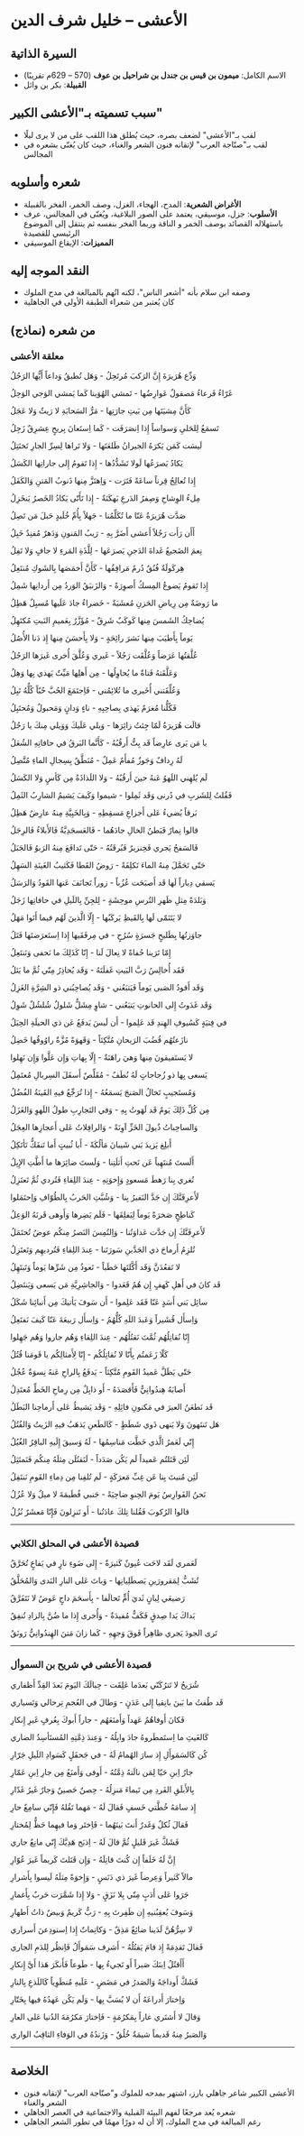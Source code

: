 # الأعشى – خليل شرف الدين

## السيرة الذاتية
- الاسم الكامل: **ميمون بن قيس بن جندل بن شراحيل بن عوف** (570 – 629م تقريبًا)  
- **القبيلة**: بكر بن وائل

## سبب تسميته بـ"الأعشى الكبير"
- لقب بـ"الأعشى" لضعف بصره، حيث يُطلق هذا اللقب على من لا يرى ليلًا
- لقب بـ"صنّاجة العرب" لإتقانه فنون الشعر والغناء، حيث كان يُغنّى بشعره في المجالس

## شعره وأسلوبه
- **الأغراض الشعرية**: المدح، الهجاء، الغزل، وصف الخمر، الفخر بالقبيلة
- **الأسلوب**: جزل، موسيقي، يعتمد على الصور البلاغية، ويُغنّى في المجالس، عرف باستهلاله القصائد بوصف الخمر و الناقة وربما الفخر بنفسه ثم ينتقل إلى الموضوع الرئيسي للقصيدة
- **المميزات**: الإيقاع الموسيقي

## النقد الموجه إليه
- وصفه ابن سلام بأنه "أشعر الناس"، لكنه اتُهم بالمبالغة في مدح الملوك
- كان يُعتبر من شعراء الطبقة الأولى في الجاهلية

## من شعره (نماذج)
### معلقة الأعشى

وَدِّع هُرَيرَةَ إِنَّ الرَكبَ مُرتَحِلُ - 
وَهَل تُطيقُ وَداعاً أَيُّها الرَجُلُ

غَرّاءُ فَرعاءُ مَصقولٌ عَوارِضُها - 
تَمشي الهُوَينا كَما يَمشي الوَجي الوَحِلُ

كَأَنَّ مِشيَتَها مِن بَيتِ جارَتِها - 
مَرُّ السَحابَةِ لا رَيثٌ وَلا عَجَلُ

تَسمَعُ لِلحَليِ وَسواساً إِذا اِنصَرَفَت - 
كَما اِستَعانَ بِريحٍ عِشرِقٌ زَجِلُ

لَيسَت كَمَن يَكرَهُ الجيرانُ طَلعَتَها - 
وَلا تَراها لِسِرِّ الجارِ تَختَتِلُ

يَكادُ يَصرَعُها لَولا تَشَدُّدُها - 
إِذا تَقومُ إِلى جاراتِها الكَسَلُ

إِذا تُعالِجُ قِرناً ساعَةً فَتَرَت - 
وَاِهتَزَّ مِنها ذَنوبُ المَتنِ وَالكَفَلُ

مِلءُ الوِشاحِ وَصِفرُ الدَرعِ بَهكَنَةٌ - 
إِذا تَأَتّى يَكادُ الخَصرُ يَنخَزِلُ

صَدَّت هُرَيرَةُ عَنّا ما تُكَلِّمُنا - 
جَهلاً بِأُمِّ خُلَيدٍ حَبلَ مَن تَصِلُ

أَأَن رَأَت رَجُلاً أَعشى أَضَرَّ بِهِ - 
رَيبُ المَنونِ وَدَهرٌ مُفنِدٌ خَبِلُ

نِعمَ الضَجيعُ غَداةَ الدَجنِ يَصرَعَها - 
لِلَّذَةِ المَرءِ لا جافٍ وَلا تَفِلُ

هِركَولَةٌ فُنُقٌ دُرمٌ مَرافِقُها - 
كَأَنَّ أَخمَصَها بِالشَوكِ مُنتَعِلُ

إِذا تَقومُ يَضوعُ المِسكُ أَصوِرَةً - 
وَالزَنبَقُ الوَردُ مِن أَردانِها شَمِلُ

ما رَوضَةٌ مِن رِياضِ الحَزنِ مُعشَبَةٌ - 
خَضراءُ جادَ عَلَيها مُسبِلٌ هَطِلُ

يُضاحِكُ الشَمسَ مِنها كَوكَبٌ شَرِقٌ - 
مُؤَزَّرٌ بِعَميمِ النَبتِ مُكتَهِلُ

يَوماً بِأَطيَبَ مِنها نَشرَ رائِحَةٍ - 
وَلا بِأَحسَنَ مِنها إِذ دَنا الأُصُلُ

عُلَّقتُها عَرَضاً وَعُلَّقَت رَجُلاً - 
غَيري وَعُلَّقَ أُخرى غَيرَها الرَجُلُ

وَعَلَّقَتهُ فَتاةٌ ما يُحاوِلُها - 
مِن أَهلِها مَيِّتٌ يَهذي بِها وَهِلُ

وَعُلِّقَتني أُخَيرى ما تُلائِمُني - 
فَاِجتَمَعَ الحُبَّ حُبّاً كُلُّهُ تَبِلُ

فَكُلُّنا مُغرَمٌ يَهذي بِصاحِبِهِ - 
ناءٍ وَدانٍ وَمَحبولٌ وَمُحتَبِلُ

قالَت هُرَيرَةُ لَمّا جِئتُ زائِرَها - 
وَيلي عَلَيكَ وَوَيلي مِنكَ يا رَجُلُ

يا مَن يَرى عارِضاً قَد بِتُّ أَرقُبُهُ - 
كَأَنَّما البَرقُ في حافاتِهِ الشُعَلُ

لَهُ رِدافٌ وَجَوزٌ مُفأَمٌ عَمِلٌ - 
مُنَطَّقٌ بِسِجالِ الماءِ مُتَّصِلُ

لَم يُلهِني اللَهوُ عَنهُ حينَ أَرقُبُهُ - 
وَلا اللَذاذَةُ مِن كَأسٍ وَلا الكَسَلُ

فَقُلتُ لِلشَربِ في دُرنى وَقَد ثَمِلوا - 
شيموا وَكَيفَ يَشيمُ الشارِبُ الثَمِلُ

بَرقاً يُضيءُ عَلى أَجزاعِ مَسقِطِهِ - 
وَبِالخَبِيَّةِ مِنهُ عارِضٌ هَطِلُ

قالوا نِمارٌ فَبَطنُ الخالِ جادَهُما - 
فَالعَسجَدِيَّةُ فَالأَبلاءُ فَالرِجَلُ

فَالسَفحُ يَجري فَخِنزيرٌ فَبُرقَتُهُ - 
حَتّى تَدافَعَ مِنهُ الرَبوُ فَالجَبَلُ

حَتّى تَحَمَّلَ مِنهُ الماءَ تَكلِفَةً - 
رَوضُ القَطا فَكَثيبُ الغَينَةِ السَهِلُ

يَسقي دِياراً لَها قَد أَصبَحَت عُزُباً - 
زوراً تَجانَفَ عَنها القَودُ وَالرَسَلُ

وَبَلدَةً مِثلِ ظَهرِ التُرسِ موحِشَةٍ - 
لِلجِنِّ بِاللَيلِ في حافاتِها زَجَلُ

لا يَتَنَمّى لَها بِالقَيظِ يَركَبُها - 
إِلّا الَّذينَ لَهُم فيما أَتَوا مَهَلُ

جاوَزتُها بِطَليحٍ جَسرَةٍ سُرُحٍ - 
في مِرفَقَيها إِذا اِستَعرَضتَها فَتَلُ

إِمّا تَرَينا حُفاةً لا نِعالَ لَنا - 
إِنّا كَذَلِكَ ما نَحفى وَنَنتَعِلُ

فَقَد أُخالِسُ رَبَّ البَيتِ غَفلَتَهُ - 
وَقَد يُحاذِرُ مِنّي ثُمَّ ما يَئلُ

وَقَد أَقودُ الصَبى يَوماً فَيَتبَعُني - 
وَقَد يُصاحِبُني ذو الشِرَّةِ الغَزِلُ

وَقَد غَدَوتُ إِلى الحانوتِ يَتبَعُني - 
شاوٍ مِشَلٌّ شَلولٌ شُلشُلٌ شَوِلُ

في فِتيَةٍ كَسُيوفِ الهِندِ قَد عَلِموا - 
أَن لَيسَ يَدفَعُ عَن ذي الحيلَةِ الحِيَلُ

نازَعتُهُم قُضُبَ الرَيحانِ مُتَّكِئاً - 
وَقَهوَةً مُزَّةٌ راوُوقُها خَضِلُ

لا يَستَفيقونَ مِنها وَهيَ راهَنَةٌ - 
إِلّا بِهاتِ وَإِن عَلَّوا وَإِن نَهِلوا

يَسعى بِها ذو زُجاجاتٍ لَهُ نُطَفٌ - 
مُقَلِّصٌ أَسفَلَ السِربالِ مُعتَمِلُ

وَمُستَجيبٍ تَخالُ الصَنجَ يَسمَعُهُ - 
إِذا تُرَجِّعُ فيهِ القَينَةُ الفُضُلُ

مِن كُلِّ ذَلِكَ يَومٌ قَد لَهَوتُ بِهِ - 
وَفي التَجارِبِ طولُ اللَهوِ وَالغَزَلُ

وَالساحِباتُ ذُيولَ الخَزِّ آوِنَةً - 
وَالرافِلاتُ عَلى أَعجازِها العِجَلُ

أَبلِغ يَزيدَ بَني شَيبانَ مَألُكَةً - 
أَبا ثُبيتٍ أَما تَنفَكُّ تَأتَكِلُ

أَلَستَ مُنتَهِياً عَن نَحتِ أَثلَتِنا - 
وَلَستَ ضائِرَها ما أَطَّتِ الإِبِلُ

تُغري بِنا رَهطَ مَسعودٍ وَإِخوَتِهِ - 
عِندَ اللِقاءِ فَتُردي ثُمَّ تَعتَزِلُ

لَأَعرِفَنَّكَ إِن جَدَّ النَفيرُ بِنا - 
وَشُبَّتِ الحَربُ بِالطُوّافِ وَاِحتَمَلوا

كَناطِحٍ صَخرَةً يَوماً لِيَفلِقَها - 
فَلَم يَضِرها وَأَوهى قَرنَهُ الوَعِلُ

لَأَعرِفَنَّكَ إِن جَدَّت عَداوَتُنا - 
وَاِلتُمِسَ النَصرُ مِنكُم عوضُ تُحتَمَلُ

تُلزِمُ أَرماحَ ذي الجَدَّينِ سَورَتَنا - 
عِندَ اللِقاءِ فَتُرديهِم وَتَعتَزِلُ

لا تَقعُدَنَّ وَقَد أَكَّلتَها حَطَباً - 
تَعوذُ مِن شَرِّها يَوماً وَتَبتَهِلُ

قَد كانَ في أَهلِ كَهفٍ إِن هُمُ قَعَدوا - 
وَالجاشِرِيَّةِ مَن يَسعى وَيَنتَضِلُ

سائِل بَني أَسَدٍ عَنّا فَقَد عَلِموا - 
أَن سَوفَ يَأتيكَ مِن أَنبائِنا شَكَلُ

وَاِسأَل قُشَيراً وَعَبدَ اللَهِ كُلُّهُمُ - 
وَاِسأَل رَبيعَةَ عَنّا كَيفَ نَفتَعِلُ

إِنّا نُقاتِلُهُم ثُمَّتَ نَقتُلُهُم - 
عِندَ اللِقاءِ وَهُم جاروا وَهُم جَهِلوا

كَلّا زَعَمتُم بِأَنّا لا نُقاتِلُكُم - 
إِنّا لِأَمثالِكُم يا قَومَنا قُتُلُ

حَتّى يَظَلَّ عَميدُ القَومِ مُتَّكِئاً - 
يَدفَعُ بِالراحِ عَنهُ نِسوَةٌ عُجُلُ

أَصابَهُ هِندُوانِيٌّ فَأَقصَدَهُ - 
أَو ذابِلٌ مِن رِماحِ الخَطِّ مُعتَدِلُ

قَد نَطعَنُ العيرَ في مَكنونِ فائِلِهِ - 
وَقَد يَشيطُ عَلى أَرماحِنا البَطَلُ

هَل تَنتَهونَ وَلا يَنهى ذَوي شَطَطٍ - 
كَالطَعنِ يَذهَبُ فيهِ الزَيتُ وَالفُتُلُ

إِنّي لَعَمرُ الَّذي خَطَّت مَناسِمُها - 
لَهُ وَسيقَ إِلَيهِ الباقِرُ الغُيُلُ

لَئِن قَتَلتُم عَميداً لَم يَكُن صَدَداً - 
لَنَقتُلَن مِثلَهُ مِنكُم فَنَمتَثِلُ

لَئِن مُنيتَ بِنا عَن غِبِّ مَعرَكَةٍ - 
لَم تُلفِنا مِن دِماءِ القَومِ نَنتَفِلُ

نَحنُ الفَوارِسُ يَومَ الحِنوِ ضاحِيَةً - 
جَنبي فُطَيمَةَ لا ميلٌ وَلا عُزُلُ

قالوا الرُكوبَ فَقُلنا تِلكَ عادَتُنا - 
أَو تَنزِلونَ فَإِنّا مَعشَرٌ نُزُلُ

---

### قصيدة الأعشى في  المحلق الكلابي

لَعَمري لَقَد لاحَت عُيونٌ كَثيرَةٌ - 
إِلى ضَوءِ نارٍ في يَفاعٍ تُحَرَّقُ

تُشَبُّ لِمَقرورَينِ يَصطَلِيانِها - 
وَباتَ عَلى النارِ النَدى وَالمُحَلَّقُ

رَضيعَي لِبانٍ ثَديَ أُمٍّ تَحالَفا - 
بِأَسحَمَ داجٍ عَوضُ لا نَتَفَرَّقُ

يَداكَ يَدا صِدقٍ فَكَفٌّ مُفيدَةٌ - 
وَأُخرى إِذا ما ضُنَّ بِالزادِ تُنفِقُ

تَرى الجودَ يَجري ظاهِراً فَوقَ وَجهِهِ - 
كَما زانَ مَتنَ الهِندُوانِيُّ رَونَقُ

---

### قصيدة الأعشى في شريح بن السموأل

شُرَيحُ لا تَترُكَنّي بَعدَما عَلِقَت - 
حِبالَكَ اليَومَ بَعدَ القِدِّ أَظفاري

قَد طُفتُ ما بَينَ بانِقيا إِلى عَدَنٍ - 
وَطالَ في العُجمِ تِرحالي وَتَسياري

فَكانَ أَوفاهُمُ عَهداً وَأَمنَعَهُم - 
جاراً أَبوكَ بِعُرفٍ غَيرِ إِنكارِ

كَالغَيثِ ما اِستَمطَروهُ جادَ وابِلُهُ - 
وَعِندَ ذِمَّتِهِ المُستَأسِدُ الضاري

كُن كَالسَمَوأَلِ إِذ سارَ الهُمامُ لَهُ - 
في جَحفَلٍ كَسَوادِ اللَيلِ جَرّارِ

جارُ اِبنِ حَيّا لِمَن نالَتهُ ذِمَّتُهُ - 
أَوفى وَأَمنَعُ مِن جارِ اِبنِ عَمّارِ

بِالأَبلَقِ الفَردِ مِن تَيماءَ مَنزِلُهُ - 
حِصنٌ حَصينٌ وَجارٌ غَيرُ غَدّارِ

إِذ سامَهُ خُطَّتي خَسفٍ فَقالَ لَهُ - 
مَهما تَقُلهُ فَإِنّي سامِعٌ حارِ

فَقالَ ثُكلٌ وَغَدرٌ أَنتَ بَينَهُما - 
فَاِختَر وَما فيهِما حَظٌّ لِمُختارِ

فَشَكَّ غَيرَ قَليلٍ ثُمَّ قالَ لَهُ - 
اِذبَح هَدِيَّكَ إِنّي مانِعٌ جاري

إِنَّ لَهُ خَلَفاً إِن كُنتَ قاتِلَهُ - 
وَإِن قَتَلتَ كَريماً غَيرَ عُوّارِ

مالاً كَثيراً وَعِرضاً غَيرَ ذي دَنَسٍ - 
وَإِخوَةً مِثلَهُ لَيسوا بِأَشرارِ

جَرَوا عَلى أَدَبٍ مِنّي بِلا نَزَقٍ - 
وَلا إِذا شَمَّرَت حَربٌ بِأَغمارِ

وَسَوفَ يُعقِبُنيهِ إِن ظَفِرتَ بِهِ - 
رَبٌّ كَريمٌ وَبيضٌ ذاتُ أَطهارِ

لا سِرُّهُنَّ لَدَينا ضائِعٌ مَذِقٌ - 
وَكاتِماتٌ إِذا اِستودِعنَ أَسراري

فَقالَ تَقدِمَةً إِذ قامَ يَقتُلُهُ - 
أَشرِف سَمَوأَلُ فَاِنظُر لِلدَمِ الجاري

أَأَقتُلُ اِبنَكَ صَبراً أَو تَجيءُ بِها - 
طَوعاً فَأَنكَرَ هَذا أَيَّ إِنكارِ

فَشَكَّ أَوداجَهُ وَالصَدرُ في مَضَضٍ - 
عَلَيهِ مُنطَوِياً كَاللَذعِ بِالنارِ

وَاِختارَ أَدراعَهُ أَن لا يُسَبَّ بِها - 
وَلَم يَكُن عَهدُهُ فيها بِخَتّارِ

وَقالَ لا أَشتَري عاراً بِمَكرُمَةٍ - 
فَاِختارَ مَكرُمَةَ الدُنيا عَلى العارِ

وَالصَبرُ مِنهُ قَديماً شيمَةٌ خُلُقٌ - 
وَزَندُهُ في الوَفاءِ الثاقِبُ الواري

---

## الخلاصة
- الأعشى الكبير شاعر جاهلي بارز، اشتهر بمدحه للملوك و"صنّاجة العرب" لإتقانه فنون الشعر والغناء
- شعره يُعد مرجعًا لفهم البيئة القبلية والاجتماعية في العصر الجاهلي
- رغم المبالغة في مدح الملوك، إلا أن له دورًا مهمًا في تطور الشعر الجاهلي
